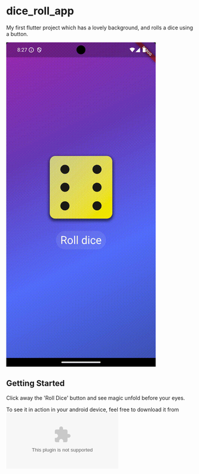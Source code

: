 # dice_roll_app

My first flutter project which has a lovely background, and rolls a dice using a button.

![Demo](screenrecordings/Screen_recording_20240820_202807.gif)


## Getting Started

Click away the 'Roll Dice' button and see magic unfold before your eyes.

To see it in action in your android device, feel free to download it from ![here](deployables/app-release.apk) 